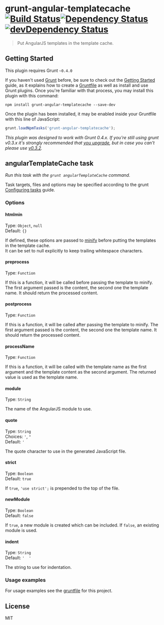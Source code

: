 # grunt-angular-templatecache [![Build Status](https://travis-ci.org/remcohaszing/grunt-angular-templatecache.png?branch=master)](https://travis-ci.org/remcohaszing/grunt-angular-templatecache)[![Dependency Status](https://david-dm.org/remcohaszing/grunt-angular-templatecache.png?theme=shields.io)](https://david-dm.org/remcohaszing/grunt-angular-templatecache)[![devDependency Status](https://david-dm.org/remcohaszing/grunt-angular-templatecache/dev-status.png?theme=shields.io)](https://david-dm.org/remcohaszing/grunt-angular-templatecache#info=devDependencies)

> Put AngularJS templates in the template cache.



## Getting Started
This plugin requires Grunt `~0.4.0`

If you haven't used [Grunt](http://gruntjs.com/) before, be sure to check out the [Getting Started](http://gruntjs.com/getting-started) guide, as it explains how to create a [Gruntfile](http://gruntjs.com/sample-gruntfile) as well as install and use Grunt plugins. Once you're familiar with that process, you may install this plugin with this command:

```shell
npm install grunt-angular-templatecache --save-dev
```

Once the plugin has been installed, it may be enabled inside your Gruntfile with this line of JavaScript:

```js
grunt.loadNpmTasks('grunt-angular-templatecache');
```

*This plugin was designed to work with Grunt 0.4.x. If you're still using grunt v0.3.x it's strongly recommended that [you upgrade](http://gruntjs.com/upgrading-from-0.3-to-0.4), but in case you can't please use [v0.3.2](https://github.com/gruntjs/grunt-contrib-copy/tree/grunt-0.3-stable).*



## angularTemplateCache task
_Run this task with the `grunt angularTemplateCache` command._

Task targets, files and options may be specified according to the grunt [Configuring tasks](http://gruntjs.com/configuring-tasks) guide.
### Options

#### htmlmin
Type: `Object`, `null`  
Default: `{}`

If defined, these options are passed to [minify](https://github.com/kangax/html-minifier#options-quick-reference) before putting the templates in the template cache.  
It can be set to null explicitly to keep trailing whitespace characters.

#### preprocess
Type: `Function`

If this is a function, it will be called before passing the template to minify. The first argument passed is the content, the second one the template name. It should return the processed content.

#### postprocess
Type: `Function`

If this is a function, it will be called after passing the template to minify. The first argument passed is the content, the second one the template name. It should return the processed content.

#### processName
Type: `Function`

If this is a function, it will be called with the template name as the first argument and the template content as the second argument. The returned value is used as the template name.

#### module
Type: `String`

The name of the AngularJS module to use.

#### quote
Type: `String`  
Choices: `'`, `"`  
Default: `'`

The quote character to use in the generated JavaScript file.

#### strict
Type: `Boolean`  
Default: `true`

If `true`, `'use strict';` is prepended to the top of the file.

#### newModule
Type: `Boolean`  
Default: `false`

If `true`, a new module is created which can be included. If `false`, an existing module is used.

#### indent
Type: `String`  
Default: `'  '`

The string to use for indentation.


### Usage examples

For usage examples see the [gruntfile](https://github.com/remcohaszing/grunt-angular-templatecache/blob/master/Gruntfile.js) for this project.



## License

MIT

